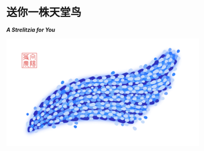 <!-- Created by 向阳花花农 (The Sunflorist) on 2024-11-22. -->
<!-- The Sunflorist's Shangri-La © 2024 by The Sunflorist is licensed under CC BY-NC-SA 4.0, all rights reserved. -->

# 送你一株天堂鸟

***A Strelitzia for You***

<img src="../_images/Wing.png" alt="Wing" class="bg-transparent align-center">
